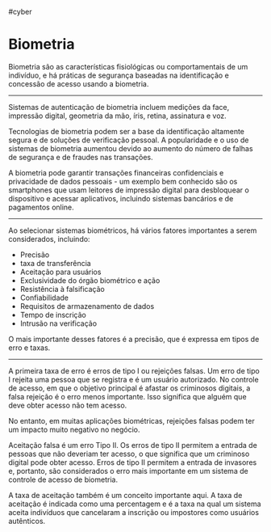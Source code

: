 #cyber 
# Biometria

Biometria são as características fisiológicas ou comportamentais de um indivíduo, e há práticas de segurança baseadas na identificação e concessão de acesso usando a biometria.

---

Sistemas de autenticação de biometria incluem medições da face, impressão digital, geometria da mão, íris, retina, assinatura e voz.

Tecnologias de biometria podem ser a base da identificação altamente segura e de soluções de verificação pessoal. A popularidade e o uso de sistemas de biometria aumentou devido ao aumento do número de falhas de segurança e de fraudes nas transações.

A biometria pode garantir transações financeiras confidenciais e privacidade de dados pessoais - um exemplo bem conhecido são os smartphones que usam leitores de impressão digital para desbloquear o dispositivo e acessar aplicativos, incluindo sistemas bancários e de pagamentos online.

---

Ao selecionar sistemas biométricos, há vários fatores importantes a serem considerados, incluindo:

- Precisão
- taxa de transferência
- Aceitação para usuários
- Exclusividade do órgão biométrico e ação
- Resistência à falsificação
- Confiabilidade
- Requisitos de armazenamento de dados
- Tempo de inscrição
- Intrusão na verificação

O mais importante desses fatores é a precisão, que é expressa em tipos de erro e taxas.

---

A primeira taxa de erro é erros de tipo I ou rejeições falsas. Um erro de tipo I rejeita uma pessoa que se registra e é um usuário autorizado. No controle de acesso, em que o objetivo principal é afastar os criminosos digitais, a falsa rejeição é o erro menos importante. Isso significa que alguém que deve obter acesso não tem acesso.

No entanto, em muitas aplicações biométricas, rejeições falsas podem ter um impacto muito negativo no negócio.

Aceitação falsa é um erro Tipo II. Os erros de tipo II permitem a entrada de pessoas que não deveriam ter acesso, o que significa que um criminoso digital pode obter acesso. Erros de tipo II permitem a entrada de invasores e, portanto, são considerados o erro mais importante em um sistema de controle de acesso de biometria.

A taxa de aceitação também é um conceito importante aqui. A taxa de aceitação é indicada como uma percentagem e é a taxa na qual um sistema aceita indivíduos que cancelaram a inscrição ou impostores como usuários autênticos.







